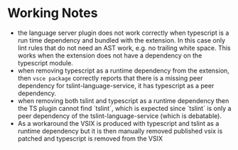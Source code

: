 # Working Notes

- the language server plugin does not work correctly when typescript is a run time dependency and bundled with the extension. In this case only lint rules that do not need an AST work, e.g. no trailing white space. This works when the extension does not have a dependency on the typescript module.
- when removing typescript as a runtime dependency from the extension, then `vsce package` correctly reports that there is a missing peer dependency for tslint-language-service, it has typescript as a peer dependency.
- when removing both tslint and typescript as a runtime dependency then the TS plugin cannot find ´tslint´, which is expected since ´tslint´ is only a peer dependency of the tslint-language-service (which is debatable).
- As a workaround the VSIX is produced with typescript and tslint as a runtime dependency but it is then manually removed published vsix is patched and typescript is removed from the VSIX
